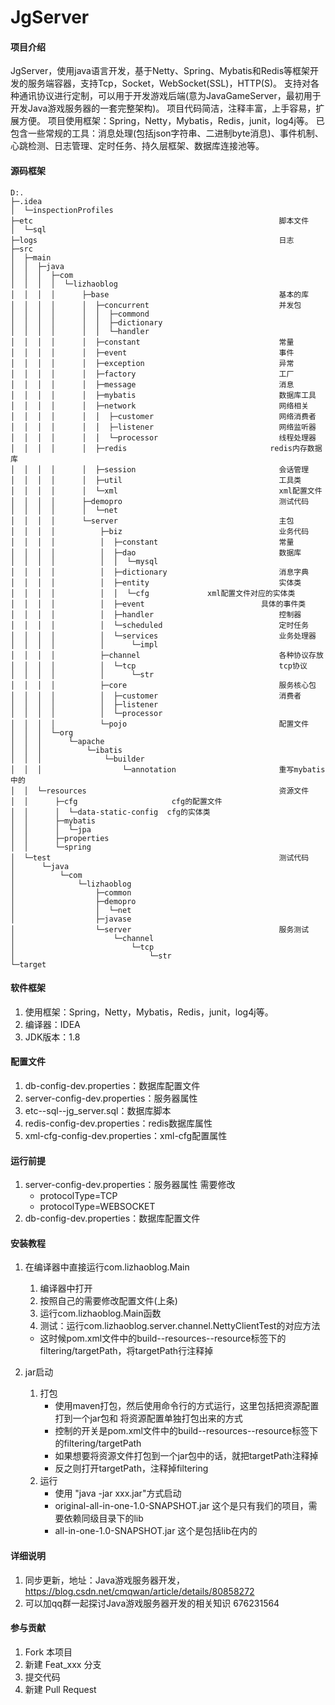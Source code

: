 # JgServer

#### 项目介绍
JgServer，使用java语言开发，基于Netty、Spring、Mybatis和Redis等框架开发的服务端容器，支持Tcp，Socket，WebSocket(SSL)，HTTP(S)。
支持对各种通讯协议进行定制，可以用于开发游戏后端(意为JavaGameServer，最初用于开发Java游戏服务器的一套完整架构)。
项目代码简洁，注释丰富，上手容易，扩展方便。
项目使用框架：Spring，Netty，Mybatis，Redis，junit，log4j等。
已包含一些常规的工具：消息处理(包括json字符串、二进制byte消息)、事件机制、心跳检测、日志管理、定时任务、持久层框架、数据库连接池等。

#### 源码框架
    D:.
    ├─.idea
    │  └─inspectionProfiles
    ├─etc														脚本文件
    │  └─sql														
    ├─logs														日志
    ├─src
    │  ├─main
    │  │  ├─java
    │  │  │  ├─com
    │  │  │  │  └─lizhaoblog
    │  │  │  │      ├─base										基本的库
    │  │  │  │      │  ├─concurrent								并发包
    │  │  │  │      │  │  ├─commond
    │  │  │  │      │  │  ├─dictionary
    │  │  │  │      │  │  └─handler
    │  │  │  │      │  ├─constant								常量
    │  │  │  │      │  ├─event								    事件
    │  │  │  │      │  ├─exception								异常	
    │  │  │  │      │  ├─factory								工厂
    │  │  │  │      │  ├─message								消息
    │  │  │  │      │  ├─mybatis								数据库工具
    │  │  │  │      │  ├─network								网络相关	
    │  │  │  │      │  │  ├─customer							网络消费者
    │  │  │  │      │  │  ├─listener							网络监听器
    │  │  │  │      │  │  └─processor							线程处理器
    │  │  │  │      │  ├─redis								  redis内存数据库	
    │  │  │  │      │  ├─session								会话管理	
    │  │  │  │      │  ├─util									工具类
    │  │  │  │      │  └─xml									xml配置文件
    │  │  │  │      ├─demopro									测试代码
    │  │  │  │      │  └─net
    │  │  │  │      └─server									主包
    │  │  │  │          ├─biz									业务代码			
    │  │  │  │          │  ├─constant							常量
    │  │  │  │          │  ├─dao								数据库
    │  │  │  │          │  │  └─mysql
    │  │  │  │          │  ├─dictionary							消息字典
    │  │  │  │          │  ├─entity								实体类	
    │  │  │  │          │  │  └─cfg             xml配置文件对应的实体类
    │  │  │  │          │  ├─event							具体的事件类
    │  │  │  │          │  ├─handler							控制器
    │  │  │  │          │  └─scheduled							定时任务
    │  │  │  │          │  └─services							业务处理器
    │  │  │  │          │      └─impl
    │  │  │  │          ├─channel								各种协议存放
    │  │  │  │          │  └─tcp								tcp协议
    │  │  │  │          │      └─str
    │  │  │  │          ├─core									服务核心包
    │  │  │  │          │  ├─customer							消费者
    │  │  │  │          │  ├─listener
    │  │  │  │          │  └─processor
    │  │  │  │          └─pojo									配置文件
    │  │  │  └─org
    │  │  │      └─apache
    │  │  │          └─ibatis
    │  │  │              └─builder
    │  │  │                  └─annotation						重写mybatis中的
    │  │  └─resources											资源文件
    │  │      ├─cfg                     cfg的配置文件
    │  │      │  └─data-static-config  cfg的实体类
    │  │      ├─mybatis
    │  │      │  └─jpa
    │  │      ├─properties										
    │  │      └─spring
    │  └─test													测试代码		
    │      └─java
    │          └─com
    │              └─lizhaoblog
    │                  ├─common
    │                  ├─demopro
    │                  │  └─net
    │                  ├─javase
    │                  └─server									服务测试
    │                      └─channel
    │                          └─tcp
    │                              └─str
    └─target

#### 软件框架
1. 使用框架：Spring，Netty，Mybatis，Redis，junit，log4j等。
2. 编译器：IDEA
3. JDK版本：1.8

#### 配置文件
  1. db-config-dev.properties：数据库配置文件
  2. server-config-dev.properties：服务器属性
  3. etc--sql--jg_server.sql：数据库脚本
  4. redis-config-dev.properties：redis数据库属性
  5. xml-cfg-config-dev.properties：xml-cfg配置属性

#### 运行前提
1. server-config-dev.properties：服务器属性 需要修改
    - protocolType=TCP
    - protocolType=WEBSOCKET
2. db-config-dev.properties：数据库配置文件

#### 安装教程
  1. 在编译器中直接运行com.lizhaoblog.Main
      1. 编译器中打开
      2. 按照自己的需要修改配置文件(上条)
      3. 运行com.lizhaoblog.Main函数
      4. 测试：运行com.lizhaoblog.server.channel.NettyClientTest的对应方法
      - 这时候pom.xml文件中的build--resources--resource标签下的filtering/targetPath，将targetPath行注释掉
            
  2. jar启动
  	  1. 打包
          -	使用maven打包，然后使用命令行的方式运行，这里包括把资源配置打到一个jar包和 将资源配置单独打包出来的方式
          -	控制的开关是pom.xml文件中的build--resources--resource标签下的filtering/targetPath
          -	如果想要将资源文件打包到一个jar包中的话，就把targetPath注释掉
          -	反之则打开targetPath，注释掉filtering
  	  2. 运行
          -	使用 "java -jar xxx.jar"方式启动
          - original-all-in-one-1.0-SNAPSHOT.jar	这个是只有我们的项目，需要依赖同级目录下的lib
          - all-in-one-1.0-SNAPSHOT.jar		这个是包括lib在内的

   
#### 详细说明

1. 同步更新，地址：Java游戏服务器开发，https://blog.csdn.net/cmqwan/article/details/80858272
2. 可以加qq群一起探讨Java游戏服务器开发的相关知识	676231564

#### 参与贡献

1. Fork 本项目
2. 新建 Feat_xxx 分支
3. 提交代码
4. 新建 Pull Request
